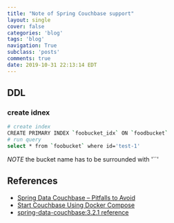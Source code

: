 ```yaml
---
title: "Note of Spring Couchbase support"
layout: single
cover: false
categories: 'blog'
tags: 'blog'
navigation: True
subclass: 'posts'
comments: true
date: 2019-10-31 22:13:14 EDT
---
```


## DDL

### create idnex

```bash
# create index
CREATE PRIMARY INDEX `foobucket_idx` ON `foodbucket`
# run query
select * from `foobucket` where id='test-1'
```

*NOTE* the bucket name has to be surrounded with '``'


## References

- [Spring Data Couchbase – Pitfalls to Avoid](http://hecodes.com/2019/07/spring-data-couchbase-pitfalls-to-avoid/)
- [Start Couchbase Using Docker Compose](https://blog.couchbase.com/couchbase-using-docker-compose/)
- [spring-data-couchbase:3.2.1 reference](https://docs.spring.io/spring-data/couchbase/docs/3.2.1.RELEASE/reference/html/#reference)
